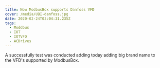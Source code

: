 ```yaml
---
title: Now ModbusBox supports Danfoss VFD
cover: /media/UBI-danfoss.jpg
date: 2020-02-24T03:04:31.235Z
tags:
  - Moddbus
  - IOT
  - IOTVFD
  - ACDrives
---
```

A successfully test was conducted adding today adding big brand name to the VFD's supported by ModbusBox. 
